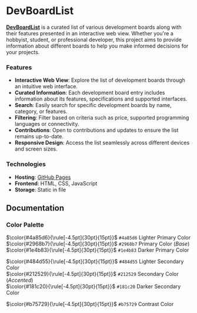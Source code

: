 # DevBoardList

[**DevBoardList**](https://frederikwolter.github.io/DevBoardList/) is a curated list of various development boards along with their features presented in an interactive web view. Whether you're a hobbyist, student, or professional developer, this project aims to provide information about different boards to help you make informed decisions for your projects.

### Features
- **Interactive Web View**: Explore the list of development boards through an intuitive web interface.
- **Curated Information**: Each development board entry includes information about its features, specifications and supported interfaces.
- **Search**: Easily search for specific development boards by name, category, or features.
- **Filtering**: Filter based on criteria such as price, supported programming languages or connectivity.
- **Contributions**: Open to contributions and updates to ensure the list remains up-to-date.
- **Responsive Design**: Access the list seamlessly across different devices and screen sizes.

### Technologies
- **Hosting**: [GitHub Pages](https://pages.github.com/)
- **Frontend**: HTML, CSS, JavaScript
- **Storage**: Static in file


## Documentation


### Color Palette

$\color{#4a85d6}{\rule[-4.5pt]{30pt}{15pt}}$ `#4a85d6` Lighter Primary Color\
$\color{#2968b7}{\rule[-4.5pt]{30pt}{15pt}}$ `#2968b7` Primary Color (*Base*)\
$\color{#1e4b83}{\rule[-4.5pt]{30pt}{15pt}}$ `#1e4b83` Darker Primary Color 

$\color{#484d55}{\rule[-4.5pt]{30pt}{15pt}}$ `#484d55` Lighter Secondary Color\
$\color{#212529}{\rule[-4.5pt]{30pt}{15pt}}$ `#212529` Secondary Color (*Accented*)\
$\color{#181c20}{\rule[-4.5pt]{30pt}{15pt}}$ `#181c20` Darker Secondary Color

$\color{#b75729}{\rule[-4.5pt]{30pt}{15pt}}$ `#b75729` Contrast Color
